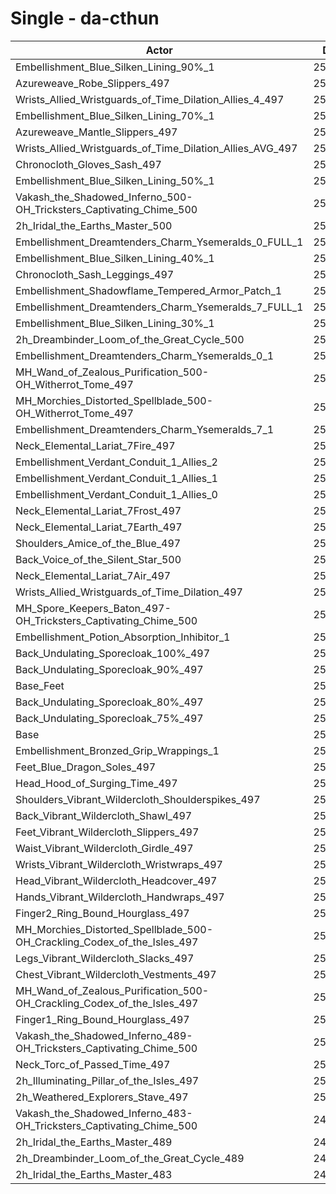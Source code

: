 # Single - da-cthun
| Actor | DPS | Increase |
|---|:---:|:---:|
|Embellishment_Blue_Silken_Lining_90%_1|259927|2.63%|
|Azureweave_Robe_Slippers_497|258714|2.15%|
|Wrists_Allied_Wristguards_of_Time_Dilation_Allies_4_497|258634|2.12%|
|Embellishment_Blue_Silken_Lining_70%_1|258444|2.04%|
|Azureweave_Mantle_Slippers_497|258418|2.03%|
|Wrists_Allied_Wristguards_of_Time_Dilation_Allies_AVG_497|257634|1.72%|
|Chronocloth_Gloves_Sash_497|257306|1.59%|
|Embellishment_Blue_Silken_Lining_50%_1|257093|1.51%|
|Vakash_the_Shadowed_Inferno_500-OH_Tricksters_Captivating_Chime_500|256971|1.46%|
|2h_Iridal_the_Earths_Master_500|256735|1.37%|
|Embellishment_Dreamtenders_Charm_Ysemeralds_0_FULL_1|256413|1.24%|
|Embellishment_Blue_Silken_Lining_40%_1|256384|1.23%|
|Chronocloth_Sash_Leggings_497|256197|1.15%|
|Embellishment_Shadowflame_Tempered_Armor_Patch_1|256101|1.12%|
|Embellishment_Dreamtenders_Charm_Ysemeralds_7_FULL_1|256013|1.08%|
|Embellishment_Blue_Silken_Lining_30%_1|255675|0.95%|
|2h_Dreambinder_Loom_of_the_Great_Cycle_500|255551|0.90%|
|Embellishment_Dreamtenders_Charm_Ysemeralds_0_1|255471|0.87%|
|MH_Wand_of_Zealous_Purification_500-OH_Witherrot_Tome_497|255427|0.85%|
|MH_Morchies_Distorted_Spellblade_500-OH_Witherrot_Tome_497|255395|0.84%|
|Embellishment_Dreamtenders_Charm_Ysemeralds_7_1|255160|0.75%|
|Neck_Elemental_Lariat_7Fire_497|255100|0.72%|
|Embellishment_Verdant_Conduit_1_Allies_2|255056|0.70%|
|Embellishment_Verdant_Conduit_1_Allies_1|255050|0.70%|
|Embellishment_Verdant_Conduit_1_Allies_0|255031|0.69%|
|Neck_Elemental_Lariat_7Frost_497|255020|0.69%|
|Neck_Elemental_Lariat_7Earth_497|254884|0.64%|
|Shoulders_Amice_of_the_Blue_497|254780|0.60%|
|Back_Voice_of_the_Silent_Star_500|254573|0.51%|
|Neck_Elemental_Lariat_7Air_497|254206|0.37%|
|Wrists_Allied_Wristguards_of_Time_Dilation_497|254164|0.35%|
|MH_Spore_Keepers_Baton_497-OH_Tricksters_Captivating_Chime_500|253959|0.27%|
|Embellishment_Potion_Absorption_Inhibitor_1|253848|0.23%|
|Back_Undulating_Sporecloak_100%_497|253799|0.21%|
|Back_Undulating_Sporecloak_90%_497|253639|0.15%|
|Base_Feet|253598|0.13%|
|Back_Undulating_Sporecloak_80%_497|253597|0.13%|
|Back_Undulating_Sporecloak_75%_497|253496|0.09%|
|Base|253271|0.00%|
|Embellishment_Bronzed_Grip_Wrappings_1|253256|-0.01%|
|Feet_Blue_Dragon_Soles_497|253210|-0.02%|
|Head_Hood_of_Surging_Time_497|253108|-0.06%|
|Shoulders_Vibrant_Wildercloth_Shoulderspikes_497|252992|-0.11%|
|Back_Vibrant_Wildercloth_Shawl_497|252921|-0.14%|
|Feet_Vibrant_Wildercloth_Slippers_497|252871|-0.16%|
|Waist_Vibrant_Wildercloth_Girdle_497|252813|-0.18%|
|Wrists_Vibrant_Wildercloth_Wristwraps_497|252792|-0.19%|
|Head_Vibrant_Wildercloth_Headcover_497|252736|-0.21%|
|Hands_Vibrant_Wildercloth_Handwraps_497|252570|-0.28%|
|Finger2_Ring_Bound_Hourglass_497|252520|-0.30%|
|MH_Morchies_Distorted_Spellblade_500-OH_Crackling_Codex_of_the_Isles_497|252411|-0.34%|
|Legs_Vibrant_Wildercloth_Slacks_497|252398|-0.34%|
|Chest_Vibrant_Wildercloth_Vestments_497|252392|-0.35%|
|MH_Wand_of_Zealous_Purification_500-OH_Crackling_Codex_of_the_Isles_497|252384|-0.35%|
|Finger1_Ring_Bound_Hourglass_497|252088|-0.47%|
|Vakash_the_Shadowed_Inferno_489-OH_Tricksters_Captivating_Chime_500|251947|-0.52%|
|Neck_Torc_of_Passed_Time_497|251438|-0.72%|
|2h_Illuminating_Pillar_of_the_Isles_497|251166|-0.83%|
|2h_Weathered_Explorers_Stave_497|250888|-0.94%|
|Vakash_the_Shadowed_Inferno_483-OH_Tricksters_Captivating_Chime_500|249488|-1.49%|
|2h_Iridal_the_Earths_Master_489|249050|-1.67%|
|2h_Dreambinder_Loom_of_the_Great_Cycle_489|248184|-2.01%|
|2h_Iridal_the_Earths_Master_483|245292|-3.15%|

